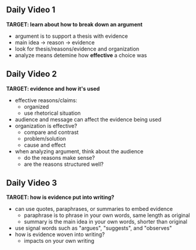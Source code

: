 ## Daily Video 1
**TARGET: learn about how to break down an argument**
- argument is to support a thesis with evidence
- main idea -> reason -> evidence
- look for thesis/reasons/evidence and organization
- analyze means detemine how **effective** a choice was


## Daily Video 2
**TARGET: evidence and how it's used**
- effective reasons/claims:
    - organized
    - use rhetorical situation
- audience and message can affect the evidence being used
- organization is effective?
    - compare and contrast
    - problem/solution
    - cause and effect
- when analyzing argument, think about the audience
    - do the reasons make sense?
    - are the reasons structured well?


## Daily Video 3
**TARGET: how is evidence put into writing?**
- can use quotes, paraphrases, or summaries to embed evidence
    - paraphrase is to phrase in your own words, same length as original
    - summary is the main idea in your own words, shorter than original
- use signal words such as "argues", "suggests", and "observes"
- how is evidence woven into writing?
    - impacts on your own writing